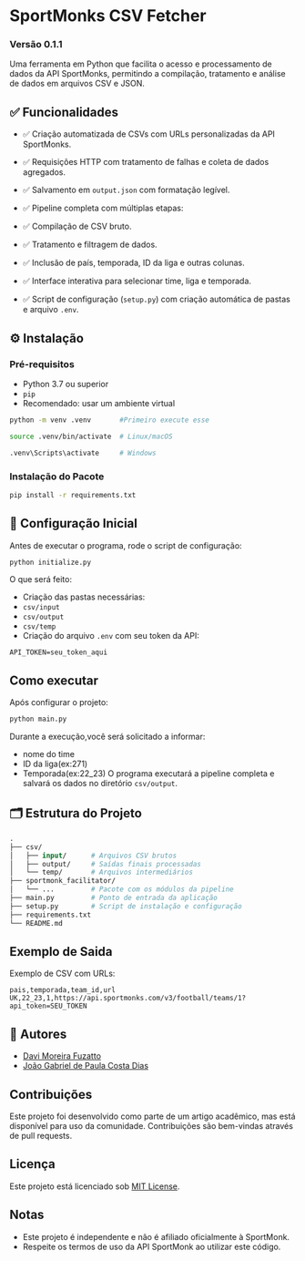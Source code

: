# SportMonks CSV Fetcher
### Versão 0.1.1 
Uma ferramenta em Python que facilita o acesso e processamento de dados da API SportMonks, permitindo a compilação, tratamento e análise de dados em arquivos CSV e JSON.

## ✅ Funcionalidades
- ✅ Criação automatizada de CSVs com URLs personalizadas da API SportMonks.

- ✅ Requisições HTTP com tratamento de falhas e coleta de dados agregados.

- ✅ Salvamento em `output.json` com formatação legível.

- ✅ Pipeline completa com múltiplas etapas:

- ✅ Compilação de CSV bruto.

- ✅ Tratamento e filtragem de dados.

- ✅ Inclusão de país, temporada, ID da liga e outras colunas.

- ✅ Interface interativa para selecionar time, liga e temporada.

- ✅ Script de configuração (`setup.py`) com criação automática de pastas e arquivo `.env`.

## ⚙️ Instalação
### Pré-requisitos
- Python 3.7 ou superior
- `pip`
- Recomendado: usar um ambiente virtual
```bash
python -m venv .venv       #Primeiro execute esse

source .venv/bin/activate  # Linux/macOS

.venv\Scripts\activate     # Windows
```

### Instalação do Pacote
```bash
pip install -r requirements.txt
```

## 🚀 Configuração Inicial
Antes de executar o programa, rode o script de configuração:
```bash
python initialize.py
```
O que será feito:
- Criação das pastas necessárias:
- `csv/input`
- `csv/output`
- `csv/temp`
- Criação do arquivo `.env` com seu token da API:
```
API_TOKEN=seu_token_aqui
```

## Como executar
Após configurar o projeto:
```bash
python main.py
```
Durante a execução,você será solicitado a informar:
- nome do time
- ID da liga(ex:271)
- Temporada(ex:22_23)
O programa executará a pipeline completa e salvará os dados no diretório `csv/output`.

## 🗂️ Estrutura do Projeto

```graphql
.
├── csv/
│   ├── input/      # Arquivos CSV brutos
│   ├── output/     # Saídas finais processadas
│   └── temp/       # Arquivos intermediários
├── sportmonk_facilitator/
│   └── ...         # Pacote com os módulos da pipeline
├── main.py         # Ponto de entrada da aplicação
├── setup.py        # Script de instalação e configuração
├── requirements.txt
└── README.md
```
## Exemplo de Saida
Exemplo de CSV com URLs:
```csv
pais,temporada,team_id,url
UK,22_23,1,https://api.sportmonks.com/v3/football/teams/1?api_token=SEU_TOKEN
```

## 👥 Autores
- [Davi Moreira Fuzatto](https://github.com/davimf721)
- [João Gabriel de Paula Costa Dias](https://github.com/meninojohnsons)

## Contribuições
Este projeto foi desenvolvido como parte de um artigo acadêmico, mas está disponível para uso da comunidade. Contribuições são bem-vindas através de pull requests.
## Licença
Este projeto está licenciado sob [MIT License](LICENSE).

## Notas
- Este projeto é independente e não é afiliado oficialmente à SportMonk.
- Respeite os termos de uso da API SportMonk ao utilizar este código.
